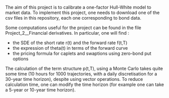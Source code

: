 The aim of this project is to calibrate a one-factor Hull-White model to market data.
To implement this project, one needs to download one of the csv files in this repository, each one corresponding to bond data.

Some computations useful for the project can be found in the file Project_2__Financial derivatives. 
In particular, one will find :
- the SDE of the short rate r(t) and the forward rate f(t,T)
- the expression of theta(t) in terms of the forward curve
- the pricing formula for caplets and swaptions using zero-bond put options


The calculation of the term structure p(t,T), using a Monte Carlo takes quite some time (10 hours for 1000 trajectories, with a daily discretisation for a 30-year time horizon), despite using vector operations.
To reduce calculation time, one can modify the time horizon (for example one can take a 5-year or 10-year time horizon).
